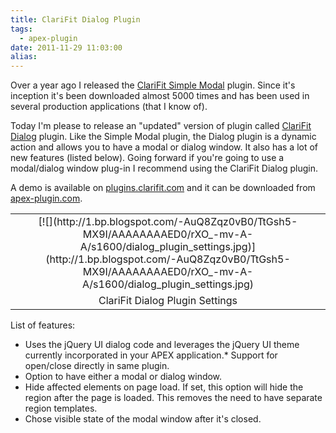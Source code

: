 ```yaml
---
title: ClariFit Dialog Plugin
tags:
  - apex-plugin
date: 2011-11-29 11:03:00
alias:
---
```


Over a year ago I released the [ClariFit Simple Modal](http://apex.oracle.com/pls/apex/f?p=45587:400:0) plugin. Since it's inception it's been downloaded almost 5000 times and has been used in several production applications (that I know of).

Today I'm please to release an "updated" version of plugin called [ClariFit Dialog](http://apex.oracle.com/pls/apex/f?p=45587:800:0::NO:::) plugin. Like the Simple Modal plugin, the Dialog plugin is a dynamic action and allows you to have a modal or dialog window. It also has a lot of new features (listed below). Going forward if you're going to use a modal/dialog window plug-in I recommend using the ClariFit Dialog plugin.

A demo is available on [plugins.clarifit.com](http://apex.oracle.com/pls/apex/f?p=45587:800:0) and it can be downloaded from [apex-plugin.com](http://apex-plugin.com/oracle-apex-plugins/dynamic-action-plugin/clarifit-dialog_152.html).

<table align="center" cellpadding="0" cellspacing="0" class="tr-caption-container" style="margin-left: auto; margin-right: auto; text-align: center;"><tbody><tr><td style="text-align: center;">[![](http://1.bp.blogspot.com/-AuQ8Zqz0vB0/TtGsh5-MX9I/AAAAAAAAED0/rXO_-mv-A-A/s1600/dialog_plugin_settings.jpg)](http://1.bp.blogspot.com/-AuQ8Zqz0vB0/TtGsh5-MX9I/AAAAAAAAED0/rXO_-mv-A-A/s1600/dialog_plugin_settings.jpg)</td></tr><tr><td class="tr-caption" style="text-align: center;">ClariFit Dialog Plugin Settings</td></tr></tbody></table>List of features:

*   Uses the jQuery UI dialog code and leverages the jQuery UI theme currently incorporated in your APEX application.*   Support for open/close directly in same plugin.
*   Option to have either a modal or dialog window.
*   Hide affected elements on page load. If set, this option will hide the region after the page is loaded. This removes the need to have separate region templates.
*   Chose visible state of the modal window after it's closed.
